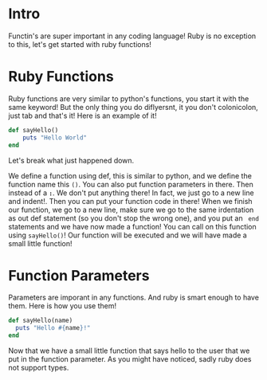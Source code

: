 # Intro

Functin's are super important in any coding language! Ruby is no exception to this, let's get started with ruby functions!

# Ruby Functions

Ruby functions are very similar to python's functions, you start it with the same keyword! But the only thing you do diflyersnt, it you don't colonicolon, just tab and that's it! Here is an example of it!

```ruby
def sayHello()
	puts "Hello World"
end
```

Let's break what just happened down.

We define a function using def, this is similar to python, and we define the function name this `()`. You can also put function parameters in there. Then instead of a **`:`**. We don't put anything there! In fact, we just go to a new line and indent!. Then you can put your function code in there! When we finish our function, we go to a new line, make sure we go to the same irdentation as out def statement (so you don't stop the wrong one), and you put an <code class= "ruby"> end </code> statements and we have now made a function! You can call on this function using `sayHello()`! Our function will be executed and we will have made a small little function!

# Function Parameters

Parameters are imporant in any functions. And ruby is smart enough to have them. Here is how you use them!

```ruby
def sayHello(name)
  puts "Hello #{name}!"
end
```

Now that we have a small little function that says hello to the user that we put in the function parameter. As you might have noticed, sadly ruby does not support types.
